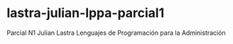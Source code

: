 # lastra-julian-lppa-parcial1
Parcial N1 Julian Lastra Lenguajes de Programación para la Administración
